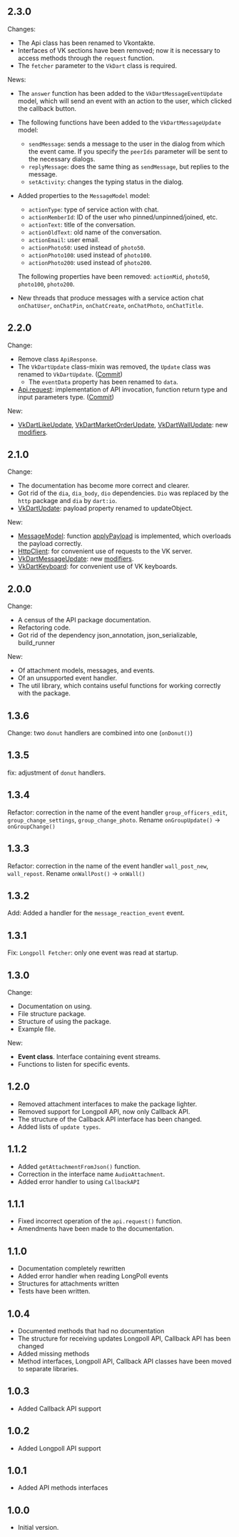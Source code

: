 ## 2.3.0

Changes:

- The Api class has been renamed to Vkontakte.
- Interfaces of VK sections have been removed; now it is necessary to access methods through the `request` function.
- The `fetcher` parameter to the `VkDart` class is required.

News:

- The `answer` function has been added to the `VkDartMessageEventUpdate` model, which will send an event with an action
  to the user,
  which
  clicked the callback button.
- The following functions have been added to the `VkDartMessageUpdate` model:
    - `sendMessage`: sends a message to the user in the dialog from which the event came. If you specify
      the `peerIds` parameter will be sent to the necessary dialogs.
    - `replyMessage`: does the same thing as `sendMessage`, but replies to the message.
    - `setActivity`: changes the typing status in the dialog.
- Added properties to the `MessageModel` model:
    - `actionType`: type of service action with chat.
    - `actionMemberId`: ID of the user who pinned/unpinned/joined, etc.
    - `actionText`: title of the conversation.
    - `actionOldText`: old name of the conversation.
    - `actionEmail`: user email.
    - `actionPhoto50`: used instead of `photo50`.
    - `actionPhoto100`: used instead of `photo100`.
    - `actionPhoto200`: used instead of `photo200`.

  The following properties have been removed: `actionMid`, `photo50`, `photo100`, `photo200`.
- New threads that produce messages with a service action
  chat `onChatUser`, `onChatPin`, `onChatCreate`, `onChatPhoto`, `onChatTitle`.

## 2.2.0

Change:

- Remove class `ApiResponse`.
- The `VkDartUpdate` class-mixin was removed, the `Update` class was renamed
  to `VkDartUpdate`. ([Commit](https://github.com/swedesjs/vkdart/commit/215637989b6b3e9758ab0340006641db4eaeb7b3#diff-d57374fc48bdddbb8ba6e673b90a428de20bce6e128f5435b36d5c662f3be063))
    - The `eventData` property has been renamed to `data`.
- [Api.request](https://pub.dev/documentation/vkdart/2.2.0/vkdart.vkontakte/Api/request.html): implementation of API
  invocation, function return type and input parameters
  type. ([Commit](https://github.com/swedesjs/vkdart/commit/4af4bd67a6767162e40beed3344d96fbf0978d1d))

New:

- [VkDartLikeUpdate](https://pub.dev/documentation/vkdart/2.2.0/vkdart.model/VkDartLikeUpdate-class.html), [VkDartMarketOrderUpdate](https://pub.dev/documentation/vkdart/latest/vkdart.model/VkDartMarketOrderUpdate-class.html), [VkDartWallUpdate](https://pub.dev/documentation/vkdart/latest/vkdart.model/VkDartWallUpdate-class.html):
  new [modifiers](https://github.com/swedesjs/vkdart/commit/599d169782a82190e4ebff20624baf40c52c1321).

## 2.1.0

Change:

- The documentation has become more correct and clearer.
- Got rid of the `dia`, `dia_body`, `dio` dependencies. `Dio` was replaced by the `http` package and `dia` by `dart:io`.
- [VkDartUpdate](https://pub.dev/documentation/vkdart/2.1.0/vkdart.model/VkDartUpdate-class.html): payload property
  renamed to updateObject.

New:

- [MessageModel](https://pub.dev/documentation/vkdart/2.1.0/vkdart.vkontakte/MessageModel-class.html):
  function [applyPayload](https://pub.dev/documentation/vkdart/2.1.0/vkdart.vkontakte/MessageModel/applyPayload.html) is
  implemented, which overloads the payload correctly.
- [HttpClient](https://pub.dev/documentation/vkdart/2.1.0/vkdart.util/HttpClient-class.html): for convenient use of
  requests to the VK server.
- [VkDartMessageUpdate](https://pub.dev/documentation/vkdart/2.1.0/vkdart.model/VkDartMessageUpdate-class.html):
  new [modifiers](https://github.com/swedesjs/vkdart/commit/a0b2c137d6202a48173c792aa125e53c42ff01d2).
- [VkDartKeyboard](https://pub.dev/documentation/vkdart/2.1.0/vkdart.util/VkDartKeyboard-class.html): for convenient use
  of VK keyboards.

## 2.0.0

Change:

- A census of the API package documentation.
- Refactoring code.
- Got rid of the dependency json_annotation, json_serializable, build_runner

New:

- Of attachment models, messages, and events.
- Of an unsupported event handler.
- The util library, which contains useful functions for working correctly with the package.

## 1.3.6

Change: two `donut` handlers are combined into one (`onDonut()`)

## 1.3.5

fix: adjustment of `donut` handlers.

## 1.3.4

Refactor: correction in the name of the event
handler `group_officers_edit`, `group_change_settings`, `group_change_photo`.
Rename `onGroupUpdate()` -> `onGroupChange()`

## 1.3.3

Refactor: correction in the name of the event handler `wall_post_new`, `wall_repost`.
Rename `onWallPost()` -> `onWall()`

## 1.3.2

Add: Added a handler for the `message_reaction_event` event.

## 1.3.1

Fix: `Longpoll Fetcher`: only one event was read at startup.

## 1.3.0

Change:

- Documentation on using.
- File structure package.
- Structure of using the package.
- Example file.

New:

- **Event class**. Interface containing event streams.
- Functions to listen for specific events.

## 1.2.0

- Removed attachment interfaces to make the package lighter.
- Removed support for Longpoll API, now only Callback API.
- The structure of the Callback API interface has been changed.
- Added lists of `update types`.

## 1.1.2

- Added `getAttachmentFromJson()` function.
- Correction in the interface name `AudioAttachment`.
- Added error handler to using `CallbackAPI`

## 1.1.1

- Fixed incorrect operation of the `api.request()` function.
- Amendments have been made to the documentation.

## 1.1.0

- Documentation completely rewritten
- Added error handler when reading LongPoll events
- Structures for attachments written
- Tests have been written.

## 1.0.4

- Documented methods that had no documentation
- The structure for receiving updates Longpoll API, Callback API has been changed
- Added missing methods
- Method interfaces, Longpoll API, Callback API classes have been moved to separate libraries.

## 1.0.3

- Added Callback API support

## 1.0.2

- Added Longpoll API support

## 1.0.1

- Added API methods interfaces

## 1.0.0

- Initial version.

